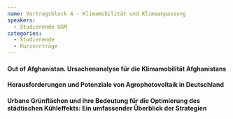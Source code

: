 ```yaml
---
name: Vortragsblock 4 - Klimamobilität und Klimaanpassung
speakers:
  - Studierende UGM
categories:
  - Studierende
  - Kurzvorträge
---
```



#### Out of Afghanistan. Ursachenanalyse für die Klimamobilität Afghanistans



#### Herausforderungen und Potenziale von Agrophotovoltaik in Deutschland



#### Urbane Grünflächen und ihre Bedeutung für die Optimierung des städtischen Kühleffekts: Ein umfassender Überblick der Strategien

